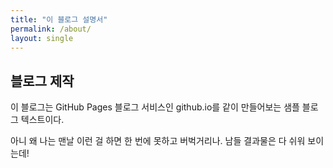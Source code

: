 ```yaml
---
title: "이 블로그 설명서"
permalink: /about/
layout: single
---
```


## 블로그 제작

이 블로그는 GitHub Pages 블로그 서비스인 github.io를 같이 만들어보는 샘플 블로그 텍스트이다.

아니 왜 나는 맨날 이런 걸 하면 한 번에 못하고 버벅거리나.
남들 결과물은 다 쉬워 보이는데!
